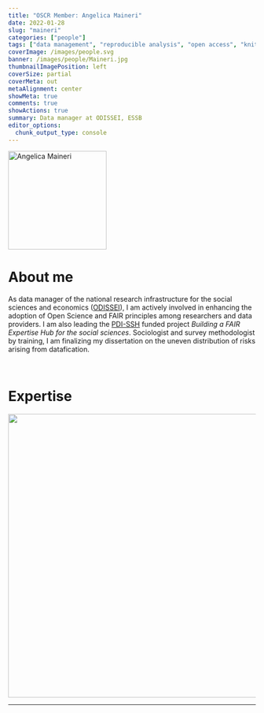 ```yaml
---
title: "OSCR Member: Angelica Maineri"
date: 2022-01-28
slug: "maineri"
categories: ["people"]
tags: ["data management", "reproducible analysis", "open access", "knitting", "school-essb"] # top 3 categories + unique + school
coverImage: /images/people.svg
banner: /images/people/Maineri.jpg
thumbnailImagePosition: left
coverSize: partial
coverMeta: out
metaAlignment: center
showMeta: true
comments: true
showActions: true
summary: Data manager at ODISSEI, ESSB
editor_options: 
  chunk_output_type: console
---
```


<!-- EMAIL -->
<p>
  <a href="mailto:maineri@essb.eur.nl">
  <img border="0" alt="Angelica Maineri" src="/images/people/Maineri.jpg" width="200" height="200" align="center">
  </a>
</p>


<p align="center">
<!--  CV-->
  <a href="https://angelicamaineri.github.io/cv/" class="fa-solid fa-file" style="color:#000000;">
  </a> 

<!-- TWITTER   
  <a href="" class="fa-brands fa-x-twitter" style="color:#000000;">
  </a>   -->


<!-- GOOGLE SCHOLAR
  <a href="" class="fa-brands fa-google-scholar" style="color:#000000;">
  </a>
  -->
  
<!-- RESEARCHGATE 
  <a href="" class="fa-brands fa-researchgate" style="color:#000000;">
  </a>
   --> 
  
<!-- LINKEDIN -->
  <a href="https://www.linkedin.com/in/angelica-maineri-72b44a131/" class="fa-brands fa-linkedin" style="color:#000000;">
  </a> 
  
  <!-- ORCID   -->
  <a href="https://orcid.org/0000-0002-6978-5278" class="fa-brands fa-orcid" style="color:#000000;">
  </a> 

<!-- PERSONAL WEBSITE -->
  <a href="https://angelicamaineri.github.io/" class="fa-solid fa-link" style="color:#000000;">
  </a> 

<!-- GITHUB 
  <a href="" class="fa-brands fa-github" style="color:#000000;"> 
  </a> -->
</p>






# About me

As data manager of the national research infrastructure for the social sciences and economics ([ODISSEI](https://odissei-data.nl/en/)), I am actively involved in enhancing the adoption of Open Science and FAIR principles among researchers and data providers. I am also leading the [PDI-SSH](https://sshraad.nl/en/pdi-ssh/) funded project *Building a FAIR Expertise Hub for the social sciences*. Sociologist and survey methodologist by training, I am finalizing my dissertation on the uneven distribution of risks arising from datafication.


<BR>

# Expertise

<img src="{{< blogdown/postref >}}index_files/figure-html/radarPlot-1.png" width="576" />

***


